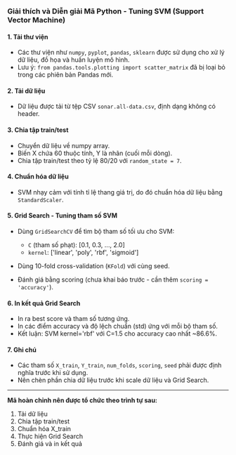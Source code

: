 ### Giải thích và Diễn giải Mã Python - Tuning SVM (Support Vector Machine)

#### 1. Tải thư viện

* Các thư viện như `numpy`, `pyplot`, `pandas`, `sklearn` được sử dụng cho xử lý dữ liệu, đồ họa và huấn luyện mô hình.
* Lưu ý: `from pandas.tools.plotting import scatter_matrix` đã bị loại bỏ trong các phiên bản Pandas mới.

#### 2. Tải dữ liệu

* Dữ liệu được tải từ tệp CSV `sonar.all-data.csv`, định dạng không có header.

#### 3. Chia tập train/test

* Chuyển dữ liệu về numpy array.
* Biến X chứa 60 thuộc tính, Y là nhãn (cuối mỗi dòng).
* Chia tập train/test theo tỷ lệ 80/20 với `random_state = 7`.

#### 4. Chuẩn hóa dữ liệu

* SVM nhạy cảm với tính tỉ lệ thang giá trị, do đó chuẩn hóa dữ liệu bằng `StandardScaler`.

#### 5. Grid Search - Tuning tham số SVM

* Dùng `GridSearchCV` để tìm bộ tham số tối ưu cho SVM:

  * `C` (tham số phạt): \[0.1, 0.3, ..., 2.0]
  * `kernel`: \['linear', 'poly', 'rbf', 'sigmoid']
* Dùng 10-fold cross-validation (`KFold`) với cùng seed.
* Đánh giá bằng scoring (chưa khai báo trước - cần thêm `scoring = 'accuracy'`).

#### 6. In kết quả Grid Search

* In ra best score và tham số tương ứng.
* In các điểm accuracy và độ lệch chuẩn (std) ứng với mỗi bộ tham số.
* Kết luận: SVM kernel='rbf' với C=1.5 cho accuracy cao nhất \~86.6%.

#### 7. Ghi chú

* Các tham số `X_train`, `Y_train`, `num_folds`, `scoring`, `seed` phải được định nghĩa trước khi sử dụng.
* Nên chèn phần chia dữ liệu trước khi scale dữ liệu và Grid Search.

---

**Mã hoàn chỉnh nên được tổ chức theo trình tự sau:**

1. Tải dữ liệu
2. Chia tập train/test
3. Chuẩn hóa X\_train
4. Thực hiện Grid Search
5. Đánh giá và in kết quả

